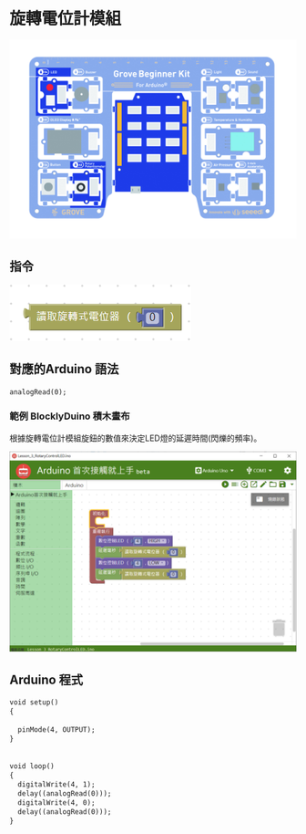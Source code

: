 # 旋轉電位計模組

![](../../../.gitbook/assets/rotary.jpg)

## **指令**

![](../../../.gitbook/assets/lesson_3_rotarycontrolled2.png)

## **對應的**Arduino 語法

```text
analogRead(0);
```

### 範例 BlocklyDuino 積木畫布

根據旋轉電位計模組旋鈕的數值來決定LED燈的延遲時間\(閃爍的頻率\)。

![](../../../.gitbook/assets/lesson_3_rotarycontrolled.png)

## Arduino 程式

```text
void setup()
{

  pinMode(4, OUTPUT);
}


void loop()
{
  digitalWrite(4, 1);
  delay((analogRead(0)));
  digitalWrite(4, 0);
  delay((analogRead(0)));
}
```

